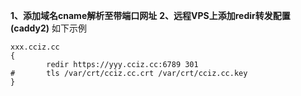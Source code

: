 **1、添加域名cname解析至带端口网址**
**2、远程VPS上添加redir转发配置(caddy2)**
如下示例
```
xxx.cciz.cc
{
        redir https://yyy.cciz.cc:6789 301
#       tls /var/crt/cciz.cc.crt /var/crt/cciz.cc.key
}
```